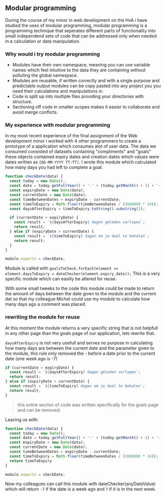 ## Modular programming

During the course of my minor in web development on the HvA i have studied the uses of modular programming, modular programming is a programming technique that seperates different parts of functionality into small independend sets of code that can be addressed only when needed in a calculation or data manipulation.

### Why would i try modular programming

* Modules have their own namespace, meaning you can use variable names which feel intuitive to the data they are containing without polluting the global namespace.
* Modules are reusable, if written correctly and with a single purpose and predictable output modules can be copy pasted into any project you you need their calculations and manipulations in.
* Code is split up into multiple files providing your directories with structure.
* Sectioning off code in smaller scopes makes it easier to collaborate and avoid merge conflicts.

### My experience with modular programming

In my most recent experience of the final assignment of the Web development minor i worked with 4 other programmers to create a prototype of a application which consumes alot of user data. The data we consumed consisted of datasets containing "compliments" and "goals" these objects contained expiry dates and creation dates which values were dates written as `[DD-MM-YYYY TT:TT]`. I wrote this module which calculated how many days you had left to complete a goal.

```javascript
function checkDate(data) {
  const today = new Date();
  const date = today.getFullYear() + '-' + (today.getMonth() + 1) + '-' + today.getDate();
  const expiryDate = new Date(data);
  const currentDate = new Date(date);
  const timeBetweenDates = expiryDate - currentDate;
  const timeToExpiry = Math.floor(timeBetweenDates / (3600000 * 24));
  const daysAfterExpiry = timeToExpiry.toString().substring(1);

  if (currentDate > expiryDate) {
    const result = `${daysAfterExpiry} dagen geleden verlopen`;
    return result;
  } else if (expiryDate > currentDate) {
    const result = `${timeToExpiry} dagen om je doel te behalen`;
    return result;
  }
}

module.exports = checkDate;
```
Module is called with `goalsToCheck.forEach(element => element.daysToExpiry = dateChecker(element.expiry_date));`
This is a very specific module which can easiliy be altered for reuse.

With some small tweeks to the code this module could be made to return the amount of days between the date given to the module and the current dat so that my colleague Michel could use my module to calculate how many days ago a comment was placed.

### rewriting the module for reuse
At this moment the module returns a very specific string that is not helpfull in any other page than the goals page of our application, lets rewrite that.

`daysAfterExpiry` is not very usefull and serves no purpose in calculating how many days are between the current date and the parameter given to the module, this rule only removed the - before a date prior to the current date (one week ago is -7)

```javascript
if (currentDate > expiryDate) {
  const result = `${daysAfterExpiry} dagen geleden verlopen`;
  return result;
} else if (expiryDate > currentDate) {
  const result = `${timeToExpiry} dagen om je doel te behalen`;
  return result;
}
```
> this entire section of code was written specifically for the goals page and can be removed.

Leaving us with:

```javascript
function checkDate(data) {
  const today = new Date();
  const date = today.getFullYear() + '-' + (today.getMonth() + 1) + '-' + today.getDate();
  const expiryDate = new Date(data);
  const currentDate = new Date(date);
  const timeBetweenDates = expiryDate - currentDate;
  const timeToExpiry = Math.floor(timeBetweenDates / (3600000 * 24));
  return timeToExpiry
}

module.exports = checkDate;
```

Now my colleagues can call this module with dateChecker(anyDateValue) which will return `-7` if the date is a week ago and `7` if it is in the next week.
